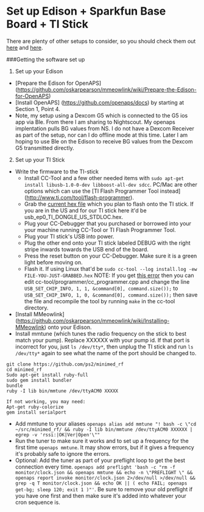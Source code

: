 
# Set up Edison + Sparkfun Base Board + TI Stick
There are plenty of other setups to consider, so you should check them out [here](https://github.com/oskarpearson/mmeowlink/wiki) and [here](https://github.com/openaps/docs).

###Getting the software set up
1. Set up your Edison
  * [Prepare the Edison for OpenAPS] (https://github.com/oskarpearson/mmeowlink/wiki/Prepare-the-Edison-for-OpenAPS)
  * [Install OpenAPS] (https://github.com/openaps/docs) by starting at Section 1, Point 4. 
  * Note, my setup using a Dexcom G5 which is connected to the G5 ios app via Ble. From there I am sharing to Nightscout. My openaps implentation pulls BG values from NS. I do not have a Dexcom Receiver as part of the setup, nor can I do offline mode at this time. Later I am hoping to use Ble on the Edison to receive BG values from the Dexcom G5 transmitted directly.
2. Set up your TI Stick
  * Write the firmware to the TI-stick
    * Install CC-Tool and a few other needed items with ```sudo apt-get install libusb-1.0-0-dev libboost-all-dev sdcc```. PC/Mac are other options which can use the [TI Flash Programmer Tool instead] (http://www.ti.com/tool/flash-programmer).
    * Grab the [current hex file](https://github.com/ps2/subg_rfspy/releases) which you plan to flash onto the TI stick. If you are in the US and for our TI stick here it'd be usb_ep0_TI_DONGLE_US_STDLOC.hex.
    * Plug your CC-Debugger that you purchased or borrowed into your your machine running CC-Tool or TI Flash Programmer Tool.
    * Plug your TI stick's USB into power.
    * Plug the other end onto your TI stick labeled DEBUG with the right stripe inwards towards the USB end of the board.
    * Press the reset button on your CC-Debugger. Make sure it is a green light before moving on.
    * Flash it. If using Linux that'd be ```sudo cc-tool --log install.log -ew FILE-YOU-JUST-GRABBED.hex``` NOTE: If you get [this error](http://sourceforge.net/p/cctool/discussion/general/thread/8f70cec7/) then you can edit cc-tool/programmer/cc_programmer.cpp and change the line ```USB_SET_CHIP_INFO, 1, 1, &command[0], command.size());``` to ```USB_SET_CHIP_INFO, 1, 0, &command[0], command.size());``` then save the file and recompile the tool by running ```make``` in the cc-tool directory.
  * [Install MMeowlink] (https://github.com/oskarpearson/mmeowlink/wiki/Installing-MMeowlink) onto your Edison.
  * Install mmtune (which tunes the radio frequency on the stick to best match your pump). Replace XXXXXX with your pump id. If that port is incorrect for you, just `ls /dev/tty*`, then unplug the TI stick and run `ls /dev/tty*` again to see what the name of the port should be changed to.
```
git clone https://github.com/ps2/minimed_rf
cd minimed_rf
Sudo apt-get install ruby-full
sudo gem install bundler
bundle
ruby -I lib bin/mmtune /dev/ttyACM0 XXXXX

If not working, you may need:
Apt-get ruby-colorize
gem install serialport
```
  * Add mmtune to your aliases ```openaps alias add mmtune "! bash -c \"cd ~/src/minimed_rf/ && ruby -I lib bin/mmtune /dev/ttyACM0 XXXXXX | egrep -v 'rssi:|OK|Ver|Open'\""```
  * Run the tuner to make sure it works and to set up a frequency for the first time ```openaps mmtune```. It may show errors, but if it gives a frequency it's probably safe to ignore the errors.
  * Optional: Add the tuner as part of your preflight loop to get the best connection every time. ```openaps add preflight 'bash -c "rm -f monitor/clock.json && openaps mmtune && echo -n \"PREFLIGHT \" && openaps report invoke monitor/clock.json 2>/dev/null >/dev/null && grep -q T monitor/clock.json && echo OK || ( echo FAIL; openaps get-bg; sleep 120; exit 1 )"'```. Be sure to remove your old preflight if you have one first and then make sure it's added into whatever your cron sequence is.
